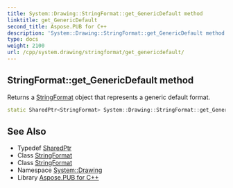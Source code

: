 ```yaml
---
title: System::Drawing::StringFormat::get_GenericDefault method
linktitle: get_GenericDefault
second_title: Aspose.PUB for C++
description: 'System::Drawing::StringFormat::get_GenericDefault method. Returns a StringFormat object that represents a generic default format in C++.'
type: docs
weight: 2100
url: /cpp/system.drawing/stringformat/get_genericdefault/
---
```

## StringFormat::get_GenericDefault method


Returns a [StringFormat](../) object that represents a generic default format.

```cpp
static SharedPtr<StringFormat> System::Drawing::StringFormat::get_GenericDefault()
```

## See Also

* Typedef [SharedPtr](../../../system/sharedptr/)
* Class [StringFormat](../)
* Class [StringFormat](../)
* Namespace [System::Drawing](../../)
* Library [Aspose.PUB for C++](../../../)
